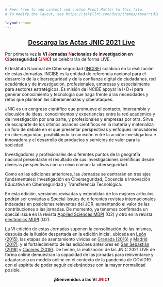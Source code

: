```yaml
---
# Feel free to add content and custom Front Matter to this file.
# To modify the layout, see https://jekyllrb.com/docs/themes/#overriding-theme-defaults

layout: home
---
```


<!-- <H2 style="text-align: center; background-color:red; color:white;">INFORMACION</h2> -->
<H2 style="text-align: center;"><a href="http://doi.org/10.18239/jornadas_2021.34.00">Descarga las Actas JNIC 2021 Live</a></H2>
<p style="text-align: justify;">
</p>

<p style="text-align: center; background-color:red; color:white;"></p>
Por primera vez la  <b>VI <span style="color:#e3041e">J</span>ornadas <span style="color:#e3041e">N</span>acionales de <span style="color:#e3041e">I</span>nvestigación en <span style="color:#e3041e">C</span>iberseguridad (<span style="color:#e3041e">JNIC</span>)</b> se celebrarán de forma LIVE. 

El Instituto Nacional de Ciberseguridad ([INCIBE](https://www.incibe.es/)) colabora en la realización de estas Jornadas. INCIBE es la entidad de referencia nacional para el desarrollo de la ciberseguridad y de la confianza digital de ciudadanos, red académica y de investigación, profesionales, empresas y especialmente para sectores estratégicos. Es misión de INCIBE apoyar la I+D+i para generar conocimiento y tecnología que haga frente a las necesidades y retos que plantean las ciberamenazas y ciberataques.   


JNIC es un congreso científico que promueve el contacto, intercambio y discusión de ideas, conocimientos y experiencias entre la red académica y de investigación por una parte, y profesionales y empresas por otra.  Sirve de escaparte de los últimos avances científicos en la materia y materializa un foro de debate en el que presentar perspectivas y enfoques innovadores en ciberseguridad, posibilitando la conexión entre la acción investigadora e innovadora y el desarrollo de productos y servicios de valor para la sociedad.   


Investigadores y profesionales de diferentes puntos de la geografía nacional presentarán el resultado de sus investigaciones científicas desde diversas perspectivas con un nexo común: la ciberseguridad.   


Como en las ediciones anteriores, las Jornadas se centrarán en tres ejes fundamentales: Investigación en Ciberseguridad, Docencia e Innovación Educativa en Ciberseguridad y Transferencia Tecnológica.  

<!--
En esta edición, como novedad, versiones revisadas y extendidas de los mejores artículos podrán ser enviadas a Special Issues de diferentes revistas internacionales indexadas en posiciones relevantes del JCR, lo que supone un salto de calidad y un gran atractivo para los investigadores. Más concretamente, las versiones extendidas de los mejores artículos podrán enviarse a special issues de revistas indexadas en el JCR en posiciones relevantes tales como [Elsevier Future Generation Computer Science](https://www.journals.elsevier.com/future-generation-computer-systems/call-for-papers/new-modern-and-advanced-digital-forensic-techniques) (F.I.: 4,639), [IEEE Access](http://ieeeaccess.ieee.org/special-sections/emerging-approaches-to-cyber-security/) (F.I.: 3,557), [Entropy MDPI](http://www.mdpi.com/journal/entropy/special_issues/Security_Opp) (F.I.: 2,305), [Applied Sciences MDPI](https://www.mdpi.com/journal/applsci/special_issues/cybersecurity_threats) (F.I.: 1,689), [Future Internet MDPI](https://www.mdpi.com/journal/futureinternet/special_issues/information_systems_security)<sup>1</sup>, [Springer Multimedia Tools and Applications](https://link.springer.com/journal/11042) (F.I.: 1,541), [Springer Journal of Supercomputing](https://link.springer.com/journal/11227) (F.I.: 1,532) y [Springer Telecommunication Systems](https://www.springer.com/business+%26+management/business+information+systems/journal/11235) (F.I.: 1,527).
-->

En esta edición, versiones revisadas y extendidas de los mejores artículos podrán ser enviadas a Special Issues de diferentes revistas internacionales indexadas en posiciones relevantes del JCR, aumentando el valor de las contribuciones a las jornadas. De momento, ya tenemos confirmada un special issue en la revista [Applied Sciences MDPI](https://www.mdpi.com/journal/applsci/special_issues/Cybersecurity_Opportunities) (Q2) y otro en la revista [electronics MDPI](https://www.mdpi.com/journal/electronics/special_issues/Cybersecurity_defense) (Q2).
                

La VI edición de estas Jornadas suponen la consolidación de las mismas, después de la ilusión despertada en la edición inicial, ubicada en [León (2015)](http://Jornadasciberseguridad.riasc.unileon.es/), las etapas de asentamiento vividas en [Granada (2016)](http://ucys.ugr.es/jnic2016/) y [Madrid (2017)](http://2017.jnic.es/), y el fortalecimiento de las ediciónes anteriores en [San Sebastián (2018)](http://2018.jnic.es/) y [Caceres (2019)](https://2019.jnic.es/). De hecho, la realización de las JNIC 2021 LIVE de forma online demuestran la capacidad de las jornadas para reinventarse y adaptarse a un modelo online en el contexto de la pandemia de COVID19 con el espiritu de poder seguir celebrándose con la mayor normalidad posible.

<p style="text-align: center;"><b>¡Bienvenidos a las VI <span style="color:#e3041e">JNIC</span>!</b></p>

